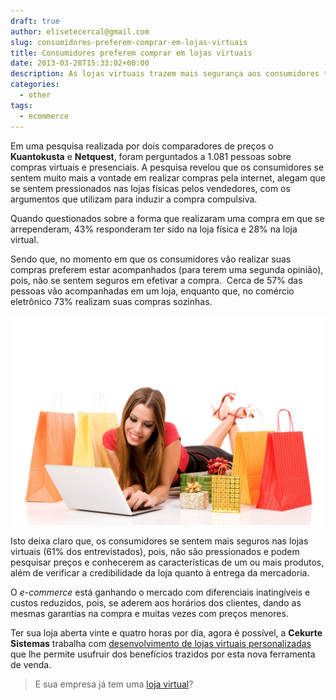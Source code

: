 ```yaml
---
draft: true
author: elisetecercal@gmail.com
slug: consumidores-preferem-comprar-em-lojas-virtuais
title: Consumidores preferem comprar em lojas virtuais
date: 2013-03-28T15:33:02+00:00
description: As lojas virtuais trazem mais segurança aos consumidores tornando o e-commerce  uma ferramenta indispensável para o seu negócio.
categories:
  - other
tags: 
  - ecommerce
---
```


Em uma pesquisa realizada por dois comparadores de preços o **Kuantokusta** e **Netquest**, foram perguntados a 1.081 pessoas sobre compras virtuais e presenciais. A pesquisa revelou que os consumidores se sentem muito mais a vontade em realizar compras pela internet, alegam que se sentem pressionados nas lojas físicas pelos vendedores, com os argumentos que utilizam para induzir a compra compulsiva.

Quando questionados sobre a forma que realizaram uma compra em que se arrependeram, 43% responderam ter sido na loja física e 28% na loja virtual.

Sendo que, no momento em que os consumidores vão realizar suas compras preferem estar acompanhados (para terem uma segunda opinião), pois, não se sentem seguros em efetivar a compra.  Cerca de 57% das pessoas vão acompanhadas em um loja, enquanto que, no comércio eletrônico 73% realizam suas compras sozinhas.

[![Consumidores preferem comprar em lojas virtuais](index.jpg "Consumidores preferem comprar em lojas virtuais")](http://sistemas.cekurte.com/wp-content/uploads/2013/03/e-commerce.jpg)

Isto deixa claro que, os consumidores se sentem mais seguros nas lojas virtuais (61% dos entrevistados), pois, não são pressionados e podem pesquisar preços e conhecerem as características de um ou mais produtos, além de verificar a credibilidade da loja quanto à entrega da mercadoria.

O _e-commerce_ está ganhando o mercado com diferenciais inatingíveis e custos reduzidos, pois, se aderem aos horários dos clientes, dando as mesmas garantias na compra e muitas vezes com preços menores.

Ter sua loja aberta vinte e quatro horas por dia, agora é possível, a **Cekurte Sistemas** trabalha com [desenvolvimento de lojas virtuais personalizadas](http://sistemas.cekurte.com/servicos/lojas-virtuais/ "Lojas Virtuais") que lhe permite usufruir dos benefícios trazidos por esta nova ferramenta de venda.

> E sua empresa já tem uma [loja virtual](http://sistemas.cekurte.com/servicos/lojas-virtuais/ "Lojas Virtuais")?

